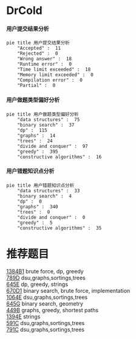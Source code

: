# DrCold

<!-- tabs:start -->



#### **用户提交结果分析**

```mermaid
pie title 用户提交结果分析
    "Accepted" :  11
    "Rejected" :  0
    "Wrong answer" :  18
    "Runtime error" :  0
    "Time limit exceeded" :  18
    "Memory limit exceeded" :  0
    "Compilation error" :  0
    "Partial" :  0
```

#### **用户做题类型偏好分析**

```mermaid
pie title 用户做题类型偏好分析
    "data structures" :  75
    "binary search" :  37
    "dp" :  115
    "graphs" :  14
    "trees" :  24
    "divide and conquer" :  97
    "greedy" :  395
    "constructive algorithms" :  16
```
#### **用户错题知识点分析**

```mermaid
pie title 用户错题知识点分析
    "data structures" :  33
    "binary search" :  4
    "dp" :  0
    "graphs" :  340
    "trees" :  0
    "divide and conquer" :  0
    "greedy" :  5
    "constructive algorithms" :  35
```



<!-- tabs:end -->
# 推荐题目
[1384B1](https://codeforces.com/contest/1384B/problem/1)		brute force,
                        dp,
                        greedy		  
[789D](https://codeforces.com/contest/789/problem/D)		dsu,graphs,sortings,trees		  
[645E](https://codeforces.com/contest/645/problem/E)		dp,
                        greedy,
                        strings		  
[670D1](https://codeforces.com/contest/670D/problem/1)		binary search,
                        brute force,
                        implementation		  
[1064E](https://codeforces.com/contest/1064/problem/E)		dsu,graphs,sortings,trees		  
[645G](https://codeforces.com/contest/645/problem/G)		binary search,
                        geometry		  
[449B](https://codeforces.com/contest/449/problem/B)		graphs,
                        greedy,
                        shortest paths		  
[1394E](https://codeforces.com/contest/1394/problem/E)		strings		  
[591C](https://codeforces.com/contest/591/problem/C)		dsu,graphs,sortings,trees		  
[791C](https://codeforces.com/contest/791/problem/C)		dsu,graphs,sortings,trees		  
